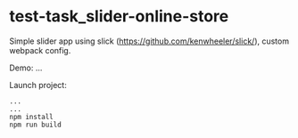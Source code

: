 # test-task_slider-online-store

Simple slider app using slick (https://github.com/kenwheeler/slick/), custom webpack config.

Demo:
...

Launch project:
```
...
...
npm install
npm run build
```
